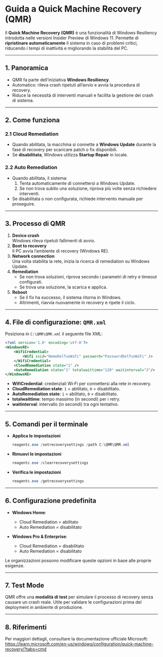 # Guida a Quick Machine Recovery (QMR)

Il **Quick Machine Recovery (QMR)** è una funzionalità di Windows Resiliency introdotta nelle versioni Insider Preview di Windows 11. Permette di **ripristinare automaticamente** il sistema in caso di problemi critici, riducendo i tempi di inattività e migliorando la stabilità del PC.

---

## 1. Panoramica

- QMR fa parte dell’iniziativa **Windows Resiliency**.  
- Automatico: rileva crash ripetuti all’avvio e avvia la procedura di recovery.  
- Riduce la necessità di interventi manuali e facilita la gestione dei crash di sistema.

---

## 2. Come funziona

### 2.1 Cloud Remediation

- Quando abilitata, la macchina si connette a **Windows Update** durante la fase di recovery per scaricare patch o fix disponibili.  
- Se **disabilitata**, Windows utilizza **Startup Repair** in locale.

### 2.2 Auto Remediation

- Quando abilitata, il sistema:  
  1. Tenta automaticamente di connettersi a Windows Update.  
  2. Se non trova subito una soluzione, riprova più volte senza richiedere interventi.  
- Se disabilitata o non configurata, richiede intervento manuale per proseguire.

---

## 3. Processo di QMR

1. **Device crash**  
   Windows rileva ripetuti fallimenti di avvio.  
2. **Boot to recovery**  
   Il PC avvia l’ambiente di recovery (Windows RE).  
3. **Network connection**  
   Una volta stabilita la rete, inizia la ricerca di remediation su Windows Update.  
4. **Remediation**  
   - Se non trova soluzioni, riprova secondo i parametri di retry e timeout configurati.  
   - Se trova una soluzione, la scarica e applica.  
5. **Reboot**  
   - Se il fix ha successo, il sistema ritorna in Windows.  
   - Altrimenti, riavvia nuovamente in recovery e ripete il ciclo.

---

## 4. File di configurazione: `QMR.xml`

Posiziona in `C:\QMR\QMR.xml` il seguente file XML:

```xml
<?xml version='1.0' encoding='utf-8'?>
<WindowsRE>
    <WifiCredential>
        <Wifi ssid="NomeDelTuoWiFi" password="PasswordDelTuoWiFi" />
    </WifiCredential>
    <CloudRemediation state="1" />
    <AutoRemediation state="1" totalwaittime="120" waitinterval="2"/>
</WindowsRE>
```

- **WifiCredential**: credenziali Wi‑Fi per connettersi alla rete in recovery.  
- **CloudRemediation state**: `1` = abilitato, `0` = disabilitato.  
- **AutoRemediation state**: `1` = abilitato, `0` = disabilitato.  
- **totalwaittime**: tempo massimo (in secondi) per i retry.  
- **waitinterval**: intervallo (in secondi) tra ogni tentativo.

---

## 5. Comandi per il terminale

- **Applica le impostazioni**  
  ```powershell
  reagentc.exe /setrecoverysettings /path C:\QMR\QMR.xml
  ```
- **Rimuovi le impostazioni**  
  ```powershell
  reagentc.exe /clearrecoverysettings
  ```
- **Verifica le impostazioni**  
  ```powershell
  reagentc.exe /getrecoverysettings
  ```

---

## 6. Configurazione predefinita

- **Windows Home**:  
  - Cloud Remediation = abilitato  
  - Auto Remediation = disabilitato

- **Windows Pro & Enterprise**:  
  - Cloud Remediation = disabilitato  
  - Auto Remediation = disabilitato

Le organizzazioni possono modificare queste opzioni in base alle proprie esigenze.

---

## 7. Test Mode

QMR offre una **modalità di test** per simulare il processo di recovery senza causare un crash reale. 
Utile per validare le configurazioni prima del deployment in ambiente di produzione.

---

## 8. Riferimenti

Per maggiori dettagli, consultare la documentazione ufficiale Microsoft:  
https://learn.microsoft.com/en-us/windows/configuration/quick-machine-recovery/?tabs=cmd
